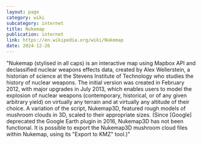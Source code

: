 ```yaml
---
layout: page
category: wiki
subcategory: internet
title: Nukemap
publication: internet
link: https://en.wikipedia.org/wiki/Nukemap
date: 2024-12-26
---
```


"Nukemap (stylised in all caps) is an interactive map using Mapbox API and declassified nuclear weapons effects data, created by Alex Wellerstein, a historian of science at the Stevens Institute of Technology who studies the history of nuclear weapons. The initial version was created in February 2012, with major upgrades in July 2013, which enables users to model the explosion of nuclear weapons (contemporary, historical, or of any given arbitrary yield) on virtually any terrain and at virtually any altitude of their choice. A variation of the script, Nukemap3D, featured rough models of mushroom clouds in 3D, scaled to their appropriate sizes. (Since [Google] deprecated the Google Earth plugin in 2016, Nukemap3D has not been functional. It is possible to export the Nukemap3D mushroom cloud files within Nukemap, using its "Export to KMZ" tool.)"
